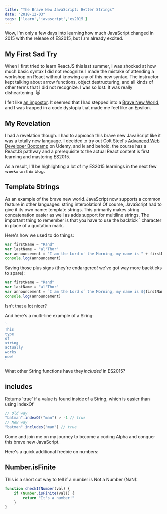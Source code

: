 ```yaml
---
title: "The Brave New JavaScript: Better Strings"
date: "2018-12-03"
tags: ['learn','javascript','es2015']
---
```


Wow, I'm only a few days into learning how much JavaScript changed in 2015 with the release of ES2015, but I am already excited.  

## My First Sad Try
When I first tried to learn ReactJS this last summer, I was shocked at how much basic syntax I did not recognize.  I made the mistake of attending a workshop on React without knowing any of this new syntax.  The instructor kept talking about arrow functions, object destructuring, and all kinds of other terms that I did not recognize.  I was so lost.  It was really disheartening. :crying_cat_face:

I felt like [an impostor](https://en.wikipedia.org/wiki/Impostor_syndrome).  It seemed that I had stepped into a [Brave New World](https://en.wikipedia.org/wiki/Brave_New_World), and I was trapped in a code dystopia that made me feel like an Epsilon.

## My Revelation
I had a revelation though.  I had to approach this brave new JavaScript like it was a totally new language.  I decided to try out Colt Steel's [Advanced Web Developer Bootcamp](https://www.udemy.com/the-advanced-web-developer-bootcamp/) on Udemy, and lo and behold, the course has a ReactJS pathway and a prerequisite to the actual React content is first learning and mastering ES2015.

As a result, I'll be highlighting a lot of my ES2015 learnings in the next few weeks on this blog.

## Template Strings
As an example of the brave new world, JavaScript now supports a common feature in other languages: string interpolation!  Of course, JavaScript had to give it its own name: template strings.  This primarily makes string concatenation easier as well as adds support for multiline strings.  The important thing to remember is that you have to use the backtick ` character in place of a quotation mark.

Here's how we used to do things:
```javascript
var firstName = "Rand"
var lastName = "al'Thor"
var announcement = "I am the Lord of the Morning, my name is " + firstName + " of house " + lastName
console.log(announcement)
```

Saving those plus signs (they're endangered! we've got way more backticks to spare):
```javascript
var firstName = "Rand"
var lastName = "al'Thor"
var announcement = `I am the Lord of the Morning, my name is ${firstName} of house ${lastName}`
console.log(announcement)
```
Isn't that a lot nicer?

And here's a multi-line example of a String:
```javascript
`
This
type
of
string
actually
works
now!
`
```
What other String functions have they *included* in ES2015?

## includes
Returns 'true' if a value is found inside of a String, which is easier than using indexOf
```javascript
// Old way
"batman".indexOf("man") > -1 // true
// New way
"batman".includes("man") // true
```

Come and join me on my journey to become a coding Alpha and conquer this brave new JavaScript.

Here's a quick additional freebie on numbers:
## Number.isFinite
This is a short cut way to tell if a number is Not a Number (NaN):
```javascript
function checkIfNumber(val) {
    if (Number.isFinite(val)) {
        return "It's a number!"
    }
}
```